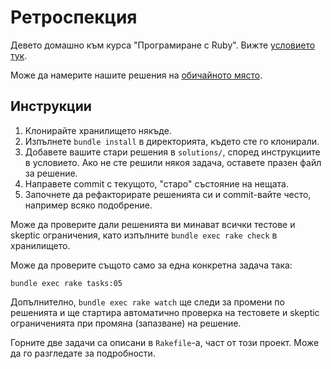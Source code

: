 # Ретроспекция

Девето домашно към курса "Програмиране с Ruby". Вижте [условието тук](http://2015.fmi.ruby.bg/tasks/10).

Може да намерите нашите решения на [обичайното място](https://github.com/fmi/ruby-homework).

## Инструкции

1. Клонирайте хранилището някъде.
2. Изпълнете `bundle install` в директорията, където сте го клонирали.
3. Добавете вашите стари решения в `solutions/`, според инструкциите в
   условието. Ако не сте решили някоя задача, оставете празен файл за решение.
4. Направете commit с текущото, "старо" състояние на нещата.
5. Започнете да рефакторирате решенията си и commit-вайте често, например всяко
   подобрение.

Може да проверите дали решенията ви минават всички тестове и skeptic
ограничения, като изпълните `bundle exec rake check` в хранилището.

Може да проверите същото само за една конкретна задача така:

    bundle exec rake tasks:05

Допълнително, `bundle exec rake watch` ще следи за промени по решенията и ще
стартира автоматично проверка на тестовете и skeptic ограниченията при промяна
(запазване) на решение.

Горните две задачи са описани в `Rakefile`-а, част от този проект. Може да го
разгледате за подробности.
